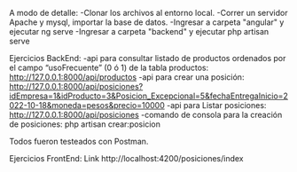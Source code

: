 A modo de detalle:
-Clonar los archivos al entorno local.
-Correr un servidor Apache y mysql, importar la base de datos.
-Ingresar a carpeta "angular" y ejecutar ng serve
-Ingresar a carpeta "backend" y ejecutar php artisan serve

Ejercicios BackEnd:
-api para consultar listado de productos ordenados por el campo “usoFrecuente” (0 ó 1) de la tabla productos: http://127.0.0.1:8000/api/productos
-api para crear una posición: http://127.0.0.1:8000/api/posiciones?idEmpresa=1&idProducto=3&Posicion_Excepcional=5&fechaEntregaInicio=2022-10-18&moneda=pesos&precio=10000
-api para Listar posiciones: http://127.0.0.1:8000/api/posiciones
-comando de consola para la creación de posiciones: php artisan crear:posicion

Todos fueron testeados con Postman.

Ejercicios FrontEnd:
Link http://localhost:4200/posiciones/index
